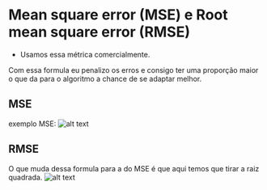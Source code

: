 # Mean square error (MSE) e Root mean square error (RMSE)

- Usamos essa métrica comercialmente.

Com essa formula eu penalizo os erros e consigo ter uma proporção maior o que
da para o algoritmo a chance de se adaptar melhor.

## MSE

exemplo MSE:
![alt text](../imagens/mse_rmse/ex1.png)

## RMSE

O que muda dessa formula para a do MSE é que aqui temos que tirar a raiz quadrada.
![alt text](../imagens/mse_rmse/ex2.png)
